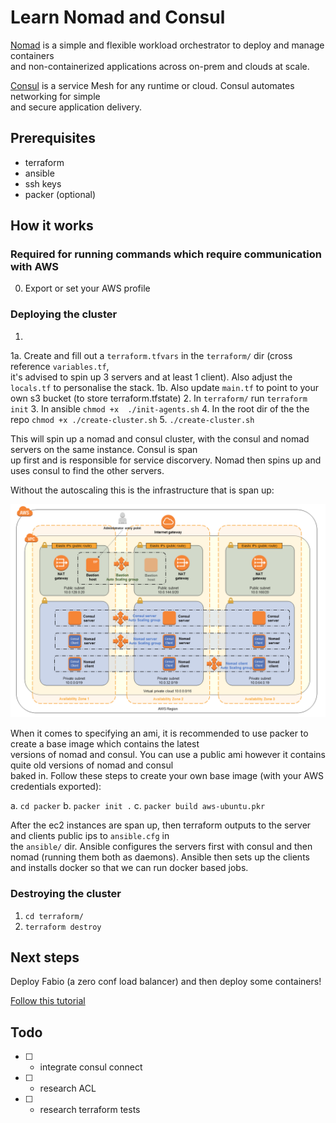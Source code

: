 # Learn Nomad and Consul

[Nomad](https://www.nomadproject.io/) is a simple and flexible workload orchestrator to deploy and manage containers \
and non-containerized applications across on-prem and clouds at scale.

[Consul](https://www.consul.io/) is a service Mesh for any runtime or cloud. Consul automates networking for simple \
and secure application delivery.

## Prerequisites

- terraform
- ansible
- ssh keys
- packer (optional)

## How it works

### Required for running commands which require communication with AWS

0. Export or set your AWS profile

### Deploying the cluster

1. 
  1a. Create and fill out a `terraform.tfvars` in the `terraform/` dir (cross reference `variables.tf`, \
      it's advised to spin up 3 servers and at least 1 client). Also adjust the `locals.tf` to personalise the stack.
  1b. Also update `main.tf` to point to your own s3 bucket (to store terraform.tfstate)
2. In `terraform/` run `terraform init`
3. In ansible `chmod +x  ./init-agents.sh`
4. In the root dir of the the repo `chmod +x ./create-cluster.sh`
5. `./create-cluster.sh`

This will spin up a nomad and consul cluster, with the consul and nomad servers on the same instance. Consul is span \
up first and is responsible for service discorvery. Nomad then spins up and uses consul to find the other servers.

Without the autoscaling this is the infrastructure that is span up:

![nomad cluster infrastructure diagram](./assets/hashicorp-nomad-on-aws-architecture.1ac0036760cf893469567a74feb905adb6082a86.png)

When it comes to specifying an ami, it is recommended to use packer to create a base image which contains the latest \
versions of nomad and consul. You can use a public ami however it contains quite old versions of nomad and consul \
baked in. Follow these steps to create your own base image (with your AWS credentials exported):

a. `cd packer`
b. `packer init .`
c. `packer build aws-ubuntu.pkr`

After the ec2 instances are span up, then terraform outputs to the server and clients public ips to `ansible.cfg` in \
the `ansible/` dir. Ansible configures the servers first with consul and then nomad (running them both as daemons).
Ansible then sets up the clients and installs docker so that we can run docker based jobs.

### Destroying the cluster

1. `cd terraform/`
2. `terraform destroy`

## Next steps

Deploy Fabio (a zero conf load balancer) and then deploy some containers! 

[Follow this tutorial](https://learn.hashicorp.com/tutorials/nomad/load-balancing-fabio?in=nomad/load-balancing)

## Todo

- [  ] - integrate consul connect
- [  ] - research ACL
- [  ] - research terraform tests
